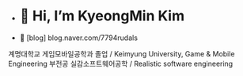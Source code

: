 - <h1> 👋 Hi, I’m KyeongMin Kim </h1>
- 👀 [blog] blog.naver.com/7794rudals

계명대학교 게임모바일공학과 졸업 / Keimyung University, Game & Mobile Engineering
부전공 실감소프트웨어공학 / Realistic software engineering
<!---
RuDaz7/RuDaz7 is a ✨ special ✨ repository because its `README.md` (this file) appears on your GitHub profile.
You can click the Preview link to take a look at your changes.
--->
